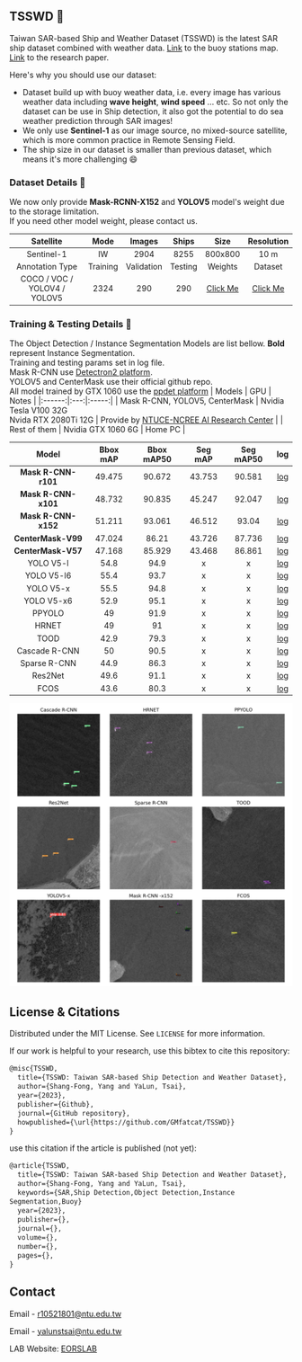 <!-- ABOUT THE PROJECT -->
## TSSWD :ship:
Taiwan SAR-based Ship and Weather Dataset (TSSWD) is the latest SAR ship dataset combined with weather data. [Link](/img/BUOY.jpg) to the buoy stations map. [Link]() to the research paper.

Here's why you should use our dataset:
* Dataset build up with buoy weather data, i.e. every image has various weather data including **wave height**, **wind speed** ... etc. So not only the dataset can be use in Ship detection, it also got the potential to do sea weather prediction through SAR images!
* We only use **Sentinel-1** as our image source, no mixed-source satellite, which is more common practice in Remote Sensing Field.
* The ship size in our dataset is smaller than previous dataset, which means it's more challenging :smile:

### Dataset Details :green_book:

We now only provide **Mask-RCNN-X152** and **YOLOV5** model's weight due to the storage limitation.\
If you need other model weight, please contact us.

|          Satellite          |   Mode   |   Images   |  Ships  |     Size    | Resolution |
|:---------------------------:|:--------:|:----------:|:-------:|:-----------:|:----------:|
|          Sentinel-1         |    IW    |    2904    |   8255  |   800x800   |    10 m    |
|       Annotation Type       | Training | Validation | Testing | Weights |  Dataset |
| COCO / VOC / YOLOV4 / YOLOV5 |   2324   |     290    |   290   | [Click Me](https://drive.google.com/drive/folders/187sgcSEF8eRBL3AuWnMjG7rLgs_O4XIr?usp=sharing)            |   [Click Me](https://drive.google.com/drive/folders/1iJI775r_iQzYK1Po1Hgu_cIgTiuqzVdW?usp=sharing)         |

### Training & Testing Details :muscle:

The Object Detection / Instance Segmentation Models are list bellow. **Bold** represent Instance Segmentation.\
Training and testing params set in log file.\
Mask R-CNN use [Detectron2 platform](https://github.com/facebookresearch/detectron2).\
YOLOV5 and CenterMask use their official github repo.\
All model trained by GTX 1060 use the [ppdet platform](https://github.com/PaddlePaddle/PaddleDetection)
| Models | GPU | Notes |
|:------:|:---:|:-----:|
| Mask R-CNN, YOLOV5, CenterMask | Nvidia Tesla V100 32G <br /> Nvida RTX 2080Ti 12G | Provide by [NTUCE-NCREE AI Research Center](http://www.aiengineer.tw/) |
| Rest of them | Nvidia GTX 1060 6G | Home PC |

|      Model      | Bbox mAP | Bbox mAP50 | Seg mAP | Seg mAP50 | log |
|:---------------:|:--------:|:----------:|:-------:|:---------:|:---:|
| **Mask R-CNN-r101** |  49.475  |   90.672   |  43.753 |   90.581  |[log](/logfile/r101)|
| **Mask R-CNN-x101** |  48.732  |   90.835   |  45.247 |   92.047  |[log](/logfile/x101)|
| **Mask R-CNN-x152** |  51.211  |   93.061   |  46.512 |   93.04   |[log](/logfile/x152)|
|  **CenterMask-V99** |  47.024  |    86.21   |  43.726 |   87.736  |[log](/logfile/v99)|
|  **CenterMask-V57** |  47.168  |   85.929   |  43.468 |   86.861  |[log](/logfile/v57)|
|    YOLO V5-l    |   54.8   |    94.9    |    x    |     x     |[log](/logfile/yolov5-l)|
|    YOLO V5-l6   |   55.4   |    93.7    |    x    |     x     |[log](/logfile/yolov5-l6)|
|    YOLO V5-x    |   55.5   |    94.8    |    x    |     x     |[log](/logfile/yolov5-x)|
|    YOLO V5-x6   |   52.9   |    95.1    |    x    |     x     |[log](/logfile/yolov5-x6)|
|      PPYOLO     |    49    |    91.9    |    x    |     x     |[log](/logfile/ppyolo)|
|      HRNET      |    49    |     91     |    x    |     x     |[log](/logfile/hrnet)|
|       TOOD      |   42.9   |    79.3    |    x    |     x     |[log](/logfile/tood)|
|  Cascade R-CNN  |    50    |    90.5    |    x    |     x     |[log](/logfile/cascade-rcnn)|
|   Sparse R-CNN  |   44.9   |    86.3    |    x    |     x     |[log](/logfile/sparse-rcnn)|
|     Res2Net     |   49.6   |    91.1    |    x    |     x     |[log](/logfile/res2net)|
|       FCOS      |   43.6   |    80.3    |    x    |     x     |[log](/logfile/fcos)|

![Prediction Examples](./img/Model_Predict_Example.jpg)

<!-- LICENSE -->
## License & Citations

Distributed under the MIT License. See `LICENSE` for more information.    

If our work is helpful to your research, use this bibtex to cite this repository:
```
@misc{TSSWD,
  title={TSSWD: Taiwan SAR-based Ship Detection and Weather Dataset},
  author={Shang-Fong, Yang and YaLun, Tsai},
  year={2023},
  publisher={Github},
  journal={GitHub repository},
  howpublished={\url{https://github.com/GMfatcat/TSSWD}}
}
```

use this citation if the article is published (not yet):
```
@article{TSSWD,
  title={TSSWD: Taiwan SAR-based Ship Detection and Weather Dataset},
  author={Shang-Fong, Yang and YaLun, Tsai},
  keywords={SAR,Ship Detection,Object Detection,Instance Segmentation,Buoy}
  year={2023},
  publisher={},
  journal={},
  volume={},
  number={},
  pages={},
}
```

<!-- CONTACT -->
## Contact

Email - r10521801@ntu.edu.tw   

Email - yalunstsai@ntu.edu.tw  

LAB Website: [EORSLAB](https://yalunstsai.wixsite.com/eorslab-ntu)
